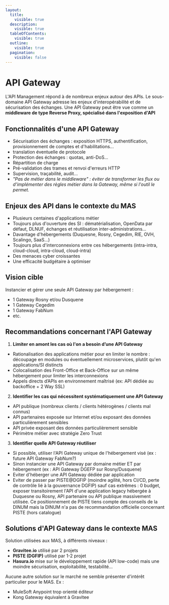 ```yaml
---
layout:
  title:
    visible: true
  description:
    visible: true
  tableOfContents:
    visible: true
  outline:
    visible: true
  pagination:
    visible: false
---
```


# API Gateway

L'API Management répond à de nombreux enjeux autour des APIs. Le sous-domaine API Gateway adresse les enjeux d'interopérabilité et de sécurisation des échanges. Une API Gateway peut être vue comme un **middleware de type Reverse Proxy, spécialisé dans l'exposition d'API**

## Fonctionnalités d'une API Gateway

* Sécurisation des échanges : exposition HTTPS, authentification, provisionnement de comptes et d'habilitations...
* translation éventuelle de protocole
* Protection des échanges : quotas, anti-DoS...
* Répartition de charge
* Pré-validation des trames et renvoi d'erreurs HTTP
* Supervision, traçabilité, audit...
* _"Pas de métier dans le middleware" : éviter de transformer les flux ou d'implémenter des règles métier dans la Gateway, même si l'outil le permet._

## Enjeux des API dans le contexte du MAS

* Plusieurs centaines d'applications métier
* Toujours plus d'ouverture des SI : dématérialisation, OpenData par défaut, DLNUF, échanges et réutilisation inter-administrations...
* Davantage d'hébergements (Duquesne, Rosny, Cegedim, RIE, OVH, Scalingo, SaaS...)
* Toujours plus d'interconnexions entre ces hébergements (intra-intra, cloud-cloud, intra-cloud, cloud-intra)
* Des menaces cyber croissantes
* Une efficacité budgétaire à optimiser

## Vision cible

Instancier et gérer une seule API Gateway par hébergement :

* 1 Gateway Rosny et/ou Dusquene
* 1 Gateway Cegedim
* 1 Gateway FabNum
* etc.

## Recommandations concernant l'API Gateway

1. **Limiter en amont les cas où l'on a besoin d’une API Gateway**

* Rationalisation des applications métier pour en limiter le nombre : découpage en modules ou éventuellement microservices, plutôt qu'en applications/SI distincts
* Colocalisation des Front-Office et Back-Office sur un même hébergement pour limiter les interconnexions
* Appels directs d’APIs en environnement maîtrisé (ex: API dédiée au backoffice + 2 Way SSL)

2. **Identifier les cas qui nécessitent systématiquement une API Gateway**

* API publique (nombreux clients / clients hétérogènes / clients mal connus)
* API partenaires exposée sur Internet et/ou exposant des données particulièrement sensibles
* API privée exposant des données particulièrement sensible
* Périmètre métier avec stratégie Zero Trust

3. **Identifier quelle API Gateway réutiliser**

* Si possible, utiliser l'API Gateway unique de l'hébergement visé (ex : future API Gateway FabNum?)
* Sinon instancier une API Gateway par domaine métier ET par hébergement (ex : API Gateway DGEFP sur Rosny/Dusquene)
* Eviter d'héberger une API Gateway dédiée par application
* Eviter de passer par PISTE@DGFIP (moindre agilité, hors CI/CD, perte de contrôle lié à la gouvernance DGFIP) sauf cas extrêmes : 0 budget, exposer transitoirement l'API d'une application legacy hébergée à Duquesne ou Rosny, API partenaire ou API publique massivement utilisée. Ce positionnement de PISTE tiens compte des conseils de la DINUM mais la DINUM n'a pas de recommandation officielle concernant PISTE (hors catalogue)

## Solutions d'API Gateway dans le contexte MAS

Solution utilisées aux MAS, à différents niveaux :
* **Gravitee.io** utilisé par 2 projets
* **PISTE (DGFIP)** utilisé par 1-2 projet
* **Hasura.io** mise sur le développement rapide (API low-code) mais une moindre sécurisation, exploitabilité, testabilité...

Aucune autre solution sur le marché ne semble présenter d'intérêt particulier pour le MAS. Ex :
* MuleSoft Anypoint trop orienté éditeur
* Kong Gateway équivalent à Gravitee
